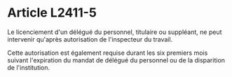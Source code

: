 # Article L2411-5

Le licenciement d'un délégué du personnel, titulaire ou suppléant, ne peut intervenir qu'après autorisation de l'inspecteur du travail.

Cette autorisation est également requise durant les six premiers mois suivant l'expiration du mandat de délégué du personnel ou de la disparition de l'institution.